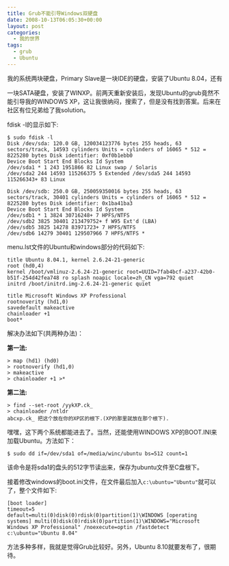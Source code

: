 ```yaml
---
title: Grub不能引导Windows双硬盘
date: 2008-10-13T06:05:30+00:00
layout: post
categories:
  - 我的世界
tags:
  - grub
  - Ubuntu
---
```


我的系统两块硬盘，Primary Slave是一块IDE的硬盘，安装了Ubuntu 8.04，还有

一块SATA硬盘，安装了WINXP。前两天重新安装后，发现Ubuntu的grub竟然不能引导我的WINDOWS XP，这让我很纳闷，搜索了，但是没有找到答案。后来在社区有位兄弟给了我solution。

fdisk -l的显示如下:
```
$ sudo fdisk -l
Disk /dev/sda: 120.0 GB, 120034123776 bytes 255 heads, 63 sectors/track, 14593 cylinders Units = cylinders of 16065 * 512 = 8225280 bytes Disk identifier: 0xf0b1ebb0
Device Boot Start End Blocks Id System
/dev/sda1 * 1 243 1951866 82 Linux swap / Solaris
/dev/sda2 244 14593 115266375 5 Extended /dev/sda5 244 14593 115266343+ 83 Linux

Disk /dev/sdb: 250.0 GB, 250059350016 bytes 255 heads, 63 sectors/track, 30401 cylinders Units = cylinders of 16065 * 512 = 8225280 bytes Disk identifier: 0x1ba41ba3
Device Boot Start End Blocks Id System
/dev/sdb1 * 1 3824 30716248+ 7 HPFS/NTFS
/dev/sdb2 3825 30401 213479752+ f W95 Ext'd (LBA)
/dev/sdb5 3825 14278 83971723+ 7 HPFS/NTFS
/dev/sdb6 14279 30401 129507966 7 HPFS/NTFS *
```
<!--more-->
menu.lst文件的Ubuntu和windows部分的代码如下:
```
title Ubuntu 8.04.1, kernel 2.6.24-21-generic
root (hd0,4)
kernel /boot/vmlinuz-2.6.24-21-generic root=UUID=7fab4bcf-a237-42b0-b51f-254d42fea748 ro splash noapic locale=zh_CN vga=792 quiet
initrd /boot/initrd.img-2.6.24-21-generic quiet

title Microsoft Windows XP Professional
rootnoverity (hd1,0)
savedefault makeactive
chainloader +1
boot*
```

解决办法如下(共两种办法)：

**第一法:**
```
> map (hd1) (hd0)
> rootnoverify (hd1,0)
> makeactive
> chainloader +1 >*
```

**第二法:**
```
> find --set-root /yykXP.ck_
> chainloader /ntldr
abcxp.ck_ 把这个放在你的XP区的根下.(XP的那里就放在那个根下).
```

嘿嘿，这下两个系统都能进去了。当然，还能使用WINDOWS XP的BOOT.INI来加载Ubuntu。方法如下：
```
$ sudo dd if=/dev/sda1 of=/media/winc/ubuntu bs=512 count=1
```

该命令是将sda1的盘头的512字节读出来，保存为ubuntu文件至C盘根下。

接着修改windows的boot.ini文件，在文件最后加入`c:\ubuntu="Ubuntu"`就可以了，整个文件如下:
```
[boot loader]
timeout=5
default=multi(0)disk(0)rdisk(0)partition(1)\WINDOWS [operating systems] multi(0)disk(0)rdisk(0)partition(1)\WINDOWS="Microsoft Windows XP Professional" /noexecute=optin /fastdetect
c:\ubuntu="Ubuntu 8.04"
```

方法多种多样，我就是觉得Grub比较好。另外，Ubuntu 8.10就要发布了，很期待。
